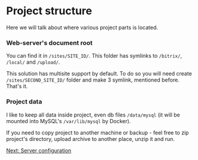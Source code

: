 # Project structure

Here we will talk about where various project parts is located.

### Web-server's document root

You can find it in `/sites/SITE_ID/`. This folder has symlinks to `/bitrix/`, `/local/` and `/upload/`.

This solution has multisite support by default. To do so you will need create `/sites/SECOND_SITE_ID/` folder and make 3 symlink, mentioned before. That's it.

### Project data

I like to keep all data inside project, even db files `/data/mysql` (it will be mounted into MySQL's `/var/lib/mysql` by Docker).

If you need to copy project to another machine or backup - feel free to zip project's directory, upload archive to another place, unzip it and run.

[Next: Server configuration](./server-software.md)